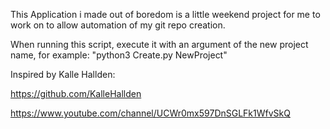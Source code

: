 This Application i made out of boredom is a little weekend project for me to work on to allow automation of my git repo creation.

When running this script, execute it with an argument of the new project name, for example: "python3 Create.py NewProject"

Inspired by Kalle Hallden: 

https://github.com/KalleHallden

https://www.youtube.com/channel/UCWr0mx597DnSGLFk1WfvSkQ
